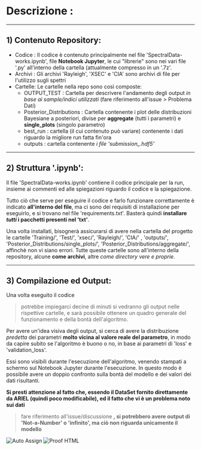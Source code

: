 # Descrizione : 

---

## 1) Contenuto Repository:

- Codice : Il codice è contenuto principalmente nel file 'SpectralData-works.ipynb', file **Notebook Jupyter**, le cui "librerie" sono nei vari file '.py' all'interno della cartella (attualmente compresso in un '.7z'.
- Archivi : Gli archivi 'Rayleigh', 'XSEC' e 'CIA' sono archivi di file per l'utilizzo sugli spettri
- Cartelle:
  Le cartelle nella repo sono così composte:
    - OUTPUT_TEST : Cartella per descrivere l'andamento degli output *in base ai sample/indici utilizzati* (fare riferimento all'issue > Problema Dati)
    - Posterior_Distributions : Cartella contenente i plot delle distribuzioni Bayesiane a posteriori, divise per **aggregate** (tutti i parametri) e **single_plots** (singolo parametro)
    - best_run : cartella (il cui contenuto può variare) contenente i dati riguardo la migliore run fatta fin'ora
    - outputs : cartella contenente *i file 'submission_<counter>.hdf5'*

---

## 2) Struttura '.ipynb':

Il file 'SpectralData-works.ipynb' contiene il codice principale per la run, insieme ai commenti ed alle spiegazioni riguardo il codice e la spiegazione.

Tutto ciò che serve per eseguire il codice e farlo funzionare correttamente è indicato **all'interno del file**, ma ci sono dei requisiti di installazione per eseguirlo, e si trovano nel file 'requirements.txt'. Basterà quindi **installare *tutti* i pacchetti presenti nel 'txt'**.

Una volta installati, bisognerà assicurarsi di avere nella cartella del progetto le cartelle 'Training/', 'Test/', 'xsec/', 'Rayleigh/', 'CIA/' , 'outputs/', 'Posterior_Distributions/single_plots/', 'Posterior_Distributions/aggregate/', affinchè non vi siano errori. Tutte queste cartelle sono all'interno della repository, alcune **come archivi**, altre *come directory vere e proprie*.

---

## 3) Compilazione ed Output:

Una volta eseguito il codice 
  >potrebbe impiegarci decine di minuti
si vedranno gli output nelle rispettive cartelle, e sarà possibile ottenere un quadro generale del funzionamento e della bontà dell'algoritmo.

Per avere un'idea visiva degli output, si cerca di avere la distribuzione *predetta* dei parametri **molto vicina al valore reale del parametro**, in modo da capire subito se l'algoritmo è buono o no, in base ai parametri di 'loss' e 'validation_loss'. 

Essi sono visibili durante l'esecuzione dell'algoritmo, venendo stampati a schermo sul Notebook Jupyter durante l'esecuzione. In questo modo è possibile avere un doppio confronto sulla bontà del modello e dei valori dei dati risultanti.

**Si presti attenzione al fatto che, essendo il DataSet fornito direttamente da ARIEL (quindi poco modificabile), ed il fatto che vi è un problema noto sui dati** 
  >fare riferimento all'issue/discussione
**, si potrebbero avere output di 'Not-a-Number' o 'infinito', ma ciò non riguarda unicamente il modello**

![Auto Assign](https://github.com/Parthenope2024/demo-repository/actions/workflows/auto-assign.yml/badge.svg)
![Proof HTML](https://github.com/Parthenope2024/demo-repository/actions/workflows/proof-html.yml/badge.svg)
